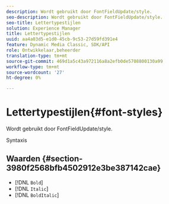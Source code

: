```yaml
---
description: Wordt gebruikt door FontFieldUpdate/style.
seo-description: Wordt gebruikt door FontFieldUpdate/style.
seo-title: Lettertypestijlen
solution: Experience Manager
title: Lettertypestijlen
uuid: aa4a03d5-e1d0-45cb-9c53-27d59fd391e4
feature: Dynamic Media Classic, SDK/API
role: Ontwikkelaar,beheerder
translation-type: tm+mt
source-git-commit: 469d1a5c43a972116a8a2efb0de5708800130a99
workflow-type: tm+mt
source-wordcount: '27'
ht-degree: 0%

---
```



# Lettertypestijlen{#font-styles}

Wordt gebruikt door FontFieldUpdate/style.

Syntaxis

## Waarden {#section-3980f2568bfb4502912e3be387142cae}

* [!DNL `Bold`]
* [!DNL `Italic`]
* [!DNL `BoldItalic`]


